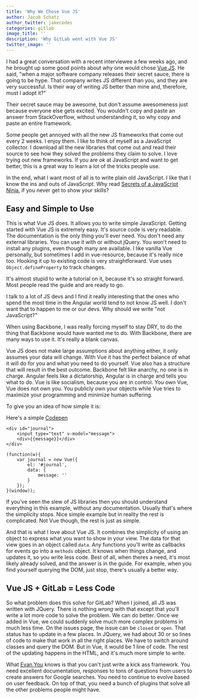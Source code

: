 ```yaml
---
title: 'Why We Chose Vue JS'
author: Jacob Schatz
author_twitter: jakecodes
categories: gitlab
image_title: ''
description: 'Why GitLab went with Vue JS'
twitter_image: ''
---
```


I had a great conversation with a recent interviewee a few weeks ago, and he 
brought up some good points about why one would chose [Vue JS](https://vuejs.org/). He said, "when a 
major software company releases their secret sauce, there is going to be hype.
That company writes JS different than you, and they are very successful. 
Is their way of writing JS better than mine and, therefore, must I adopt it?"

Their secret sauce may be awesome, but don't assume awesomeness just because 
everyone else gets excited. You wouldn't copy and paste an answer from 
StackOverflow, without understanding it, so why copy and paste an entire framework. 

Some people get annoyed with all the new JS frameworks that come out every 2 weeks. 
I enjoy them. I like to think of myself as a JavaScript collector. I download 
all the new libraries that come out and read their source to see how they solved 
the problems they claim to solve. I love trying out new frameworks. If you 
are _ok_ at JavaScript and want to get better, this is a great way to learn a 
lot of the tricks people use. 

In the end, what I want most of all is to write plain old JavaScript. I like 
that I know the ins and outs of JavaScript. Why read 
[Secrets of a JavaScript Ninja](https://www.manning.com/books/secrets-of-the-javascript-ninja), 
if you never get to show your skills? 

## Easy and Simple to Use

This is what Vue JS does. It allows you to write simple JavaScript. Getting 
started with Vue JS is extremely easy. It's source code is very readable. The 
documentation is the only thing you'll ever need. You don't need any external 
libraries. You can use it with or without jQuery. You won't need to install any 
plugins, even though many are available. I like vanilla Vue personally, but 
sometimes I add in vue-resource, because it's really nice too. Hooking it up to 
existing code is very straightforward. Vue uses `Object.defineProperty` to track changes.

It's almost stupid to write a tutorial on it, because it's so straight forward. 
Most people read the guide and are ready to go. 

I talk to a lot of JS devs and I find it really interesting that the ones who 
spend the most time in the Angular world tend to not know JS well. I don't want 
that to happen to me or our devs. Why should we write "not JavaScript?"

When using Backbone, I was really forcing myself to stay DRY, to do the thing 
that Backbone would have wanted me to do. With Backbone, there are many ways to 
use it. It's really a blank canvas. 

Vue JS does not make large assumptions about anything either, it only assumes 
your data will change. With Vue it has the perfect balance of what it will do 
for you and what you need to do yourself. Vue also has a structure that will 
result in the best outcome. Backbone felt like anarchy, no one is in charge. 
Angular feels like a dictatorship, Angular is in charge and tells you what to 
do. Vue is like socialism, because you are in control. You own Vue, Vue does not 
own you. You publicly own your objects while Vue tries to maximize your 
programming and minimize human suffering.

To give you an idea of how simple it is:

Here's a simple [Codepen](http://codepen.io/jschatz1/pen/dpQkpx)

```
<div id="journal">
	<input type="text" v-model="message">
	<div>{{message}}</div>
</div>
```
```
(function(w){
	var journal = new Vue({
		el: '#journal',
    	data: {
      		message: ''
    	}
	});
}(window));
```

If you've seen the slew of JS libraries then you should understand everything in 
this example, without any documentation. Usually that's where the simplicity 
stops. Nice simple example but in reality the rest is complicated. Not Vue 
though, the rest is just as simple. 

And that is what I love about Vue JS. It combines the simplicity of using an 
object to express what you want to show in your view. The data for that view 
goes in an object called `data`. Any functions you'll write as callbacks for 
events go into a `methods` object. It knows when things change, and updates it, 
so you write less code. Best of all, when theres a need, it's most likely 
already solved, and the answer is in the guide. For example, when you find 
yourself querying the DOM, just stop, there's usually a better way. 

## Vue JS + GitLab = Less Code

So what problem does this solve for GitLab? When I joined, all JS was written 
with JQuery. There is nothing _wrong_ with that except that you'll write a lot 
more code to solve the problem. We can do better. Once we added in Vue, we could 
suddenly solve much more complex problems in much less time. On the issues page, 
the issue can be `closed` or `open`. That status has to update in a few places. 
In JQuery, we had about 30 or so lines of code to make that work in all the right 
places. We have to switch around classes and query the DOM. But in Vue, it would 
be 1 line of code. The rest of the updating happens in the HTML, and it's much 
more simple to write.

What [Evan You](@youyuxi) knows is that you can't just write a kick ass framework. 
You need excellent documentation, responses to tons of questions from users to 
create answers for Google searches. You need to continue to evolve based on user 
feedback. On top of that, you need a bunch of plugins that solve all the other 
problems people might have.